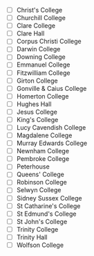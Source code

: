 - [ ] Christ's College
- [ ] Churchill College
- [ ] Clare College
- [ ] Clare Hall
- [ ] Corpus Christi College
- [ ] Darwin College
- [ ] Downing College
- [ ] Emmanuel College
- [ ] Fitzwilliam College
- [ ] Girton College
- [ ] Gonville & Caius College
- [ ] Homerton College
- [ ] Hughes Hall
- [ ] Jesus College
- [ ] King's College
- [ ] Lucy Cavendish College
- [ ] Magdalene College
- [ ] Murray Edwards College
- [ ] Newnham College
- [ ] Pembroke College
- [ ] Peterhouse
- [ ] Queens' College
- [ ] Robinson College
- [ ] Selwyn College
- [ ] Sidney Sussex College
- [ ] St Catharine's College
- [ ] St Edmund's College
- [ ] St John's College
- [ ] Trinity College
- [ ] Trinity Hall
- [ ] Wolfson College
